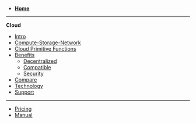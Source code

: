 - [**Home**](@threefold_home)
----------
**Cloud**
- [Intro](cloud_intro)
- [Compute-Storage-Network](cloud_products)
- [Cloud Primitive Functions](!@tfgrid_primitives)
- [Benefits](cloud_usp)
  - [Decentralized](usp_decentralized) 
  - [Compatible](usp_compatible) 
  - [Security](usp_secure)  
- [Compare](!@cloud_compare_home)
- [Technology](@technology)
- [Support](support)
----------
- [Pricing](https://manual.grid.tf/cloud/cloudunits_pricing.html)
- [Manual](https://manual.grid.tf/)

<!-- - [Videos](@generic_video) -->
<!-- - [Definitions & Concepts](@definitions_concepts) -->
<!-- - [About](@about) -->
<!-- - [Grid3 Specs](@specs_tfgrid3_home) -->
  <!-- - [Architecture](@cloud_architecture) -->

